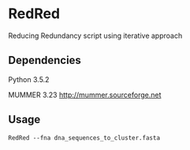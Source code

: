 # RedRed
Reducing Redundancy script using iterative approach
## Dependencies
Python 3.5.2

MUMMER 3.23 http://mummer.sourceforge.net
## Usage
    RedRed --fna dna_sequences_to_cluster.fasta
